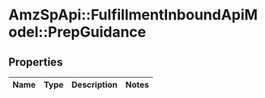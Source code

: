 # AmzSpApi::FulfillmentInboundApiModel::PrepGuidance

## Properties
Name | Type | Description | Notes
------------ | ------------- | ------------- | -------------

